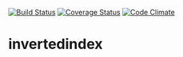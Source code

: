 [![Build Status](https://travis-ci.org/andela-iakande/invertedindex.svg?branch=master)](https://travis-ci.org/andela-iakande/invertedindex) [![Coverage Status](https://coveralls.io/repos/github/andela-iakande/invertedindex/badge.svg?branch=staging)](https://coveralls.io/github/andela-iakande/invertedindex?branch=staging) [![Code Climate](https://codeclimate.com/github/andela-iakande/invertedindex/badges/gpa.svg)](https://codeclimate.com/github/andela-iakande/invertedindex)
# invertedindex